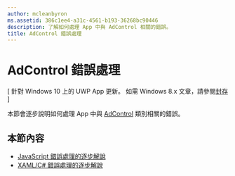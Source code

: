 ```yaml
---
author: mcleanbyron
ms.assetid: 386c1ee4-a31c-4561-b193-36268bc90446
description: 了解如何處理 App 中與 AdControl 相關的錯誤。
title: AdControl 錯誤處理
---
```


# AdControl 錯誤處理


\[ 針對 Windows 10 上的 UWP App 更新。 如需 Windows 8.x 文章，請參閱[封存](http://go.microsoft.com/fwlink/p/?linkid=619132) \]

本節會逐步說明如何處理 App 中與 [AdControl](https://msdn.microsoft.com/library/windows/apps/microsoft.advertising.winrt.ui.adcontrol.aspx) 類別相關的錯誤。

## 本節內容


* [JavaScript 錯誤處理的逐步解說](error-handling-in-javascript-walkthrough.md)
* [XAML/C# 錯誤處理的逐步解說](error-handling-in-xamlc-walkthrough.md)

 

 


<!--HONumber=May16_HO2-->


